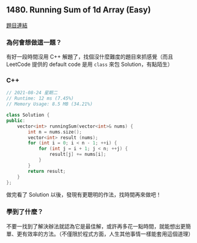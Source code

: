 ## 1480. Running Sum of 1d Array (Easy)

[題目連結](https://leetcode.com/problems/running-sum-of-1d-array/)

### 為何會想做這一題？
有好一段時間沒用 C++ 解題了，找個沒什麼難度的題目來抓感覺（而且 LeetCode 提供的 default code 是用 `class` 來包 Solution，有點陌生）

### C++

```cpp
// 2021-08-24 星期二
// Runtime: 12 ms (7.45%)
// Memory Usage: 8.5 MB (34.21%)

class Solution {
public:
    vector<int> runningSum(vector<int>& nums) {
        int n = nums.size();
        vector<int> result (nums);
        for (int i = 0; i < n - 1; ++i) {
            for (int j = i + 1; j < n; ++j) {
                result[j] += nums[i];
            }
        }
        return result;
    }
};
```

做完看了 Solution 以後，發現有更聰明的作法，找時間再來做吧！

### 學到了什麼？
不要一找到了解決辦法就認為它是最佳解，或許再多花一點時間，就能想出更簡單、更有效率的方法。（不僅限於程式方面，人生其他事情一樣能套用這個道理）